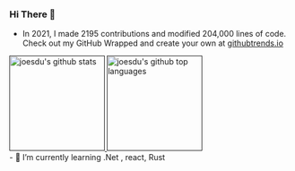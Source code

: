 ### Hi There 👋
- In 2021, I made 2195 contributions and modified 204,000 lines of code. Check out my GitHub Wrapped and create your own at [githubtrends.io](githubtrends.io/wrapped/joesdu)
<a href="">
  <img height="170em" src="https://github-readme-stats.vercel.app/api?username=joesdu&count_private=true&show_icons=true&theme=radical" alt="joesdu's github stats" />
</a>
<a href="">  
  <img height="170em" src="https://github-readme-stats.vercel.app/api/top-langs/?username=joesdu&count_private=true&theme=radical&layout=compact" alt="joesdu's github top languages" />
</a>
<br/>
- 🌱 I’m currently learning .Net , react, Rust
<!--
**joesdu/joesdu** is a ✨ _special_ ✨ repository because its `README.md` (this file) appears on your GitHub profile.

Here are some ideas to get you started:

- 🔭 I’m currently working on ...
- 👯 I’m looking to collaborate on ...
- 🤔 I’m looking for help with ...
- 💬 Ask me about ...
- 📫 How to reach me: ...
- 😄 Pronouns: ...
- ⚡ Fun fact: ...
-->
